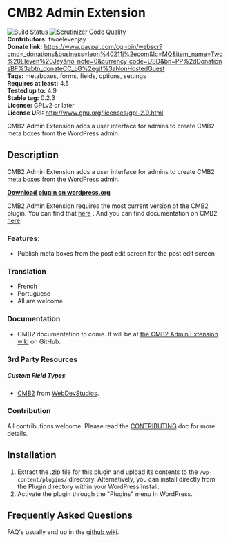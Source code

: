 # CMB2 Admin Extension
[![Build Status](https://travis-ci.org/twoelevenjay/CMB2-Admin-Extension.svg?branch=master)](https://travis-ci.org/twoelevenjay/CMB2-Admin-Extension)
[![Scrutinizer Code Quality](https://scrutinizer-ci.com/g/twoelevenjay/CMB2-Admin-Extension/badges/quality-score.png?b=master)](https://scrutinizer-ci.com/g/twoelevenjay/CMB2-Admin-Extension/?branch=master)  
**Contributors:**         twoelevenjay  
**Donate link:**          https://www.paypal.com/cgi-bin/webscr?cmd=_donations&business=leon%40211j%2ecom&lc=MQ&item_name=Two%20Eleven%20Jay&no_note=0&currency_code=USD&bn=PP%2dDonationsBF%3abtn_donateCC_LG%2egif%3aNonHostedGuest  
**Tags:**                 metaboxes, forms, fields, options, settings  
**Requires at least:**    4.5  
**Tested up to:**         4.9  
**Stable tag:**           0.2.3  
**License:**              GPLv2 or later  
**License URI:**          http://www.gnu.org/licenses/gpl-2.0.html  

CMB2 Admin Extension adds a user interface for admins to create CMB2 meta boxes from the WordPress admin.

## Description

CMB2 Admin Extension adds a user interface for admins to create CMB2 meta boxes from the WordPress admin.

**[Download plugin on wordpress.org](https://wordpress.org/plugins/cmb2-admin-extension/)**

CMB2 Admin Extension requires the most current version of the CMB2 plugin. You can find that [here](https://wordpress.org/plugins/cmb2/) . And you can find documentation on CMB2 [here](https://github.com/WebDevStudios/CMB2/wiki/Field-Types#types).

### Features:

* Publish meta boxes from the post edit screen for the post edit screen

### Translation
* French
* Portuguese
* All are welcome

### Documentation
* CMB2 documentation to come. It will be at [the CMB2 Admin Extension wiki](https://github.com/twoelevenjay/CMB2-Admin-Extension/wiki) on GitHub.

### 3rd Party Resources

##### Custom Field Types
* [CMB2](https://github.com/WebDevStudios/CMB2/) from [WebDevStudios](https://webdevstudios.com).

### Contribution
All contributions welcome. Please read the [CONTRIBUTING](https://github.com/twoelevenjay/CMB2-Admin-Extension/blob/master/CONTRIBUTING.md) doc for more details.

## Installation

1. Extract the .zip file for this plugin and upload its contents to the `/wp-content/plugins/` directory. Alternatively, you can install directly from the Plugin directory within your WordPress Install.
1. Activate the plugin through the "Plugins" menu in WordPress.

## Frequently Asked Questions

FAQ's usually end up in the [github wiki](https://github.com/twoelevenjay/CMB2-Admin-Extension/wiki).
